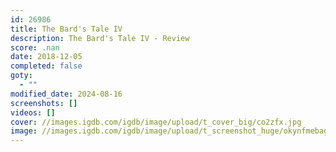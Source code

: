 ```yaml
---
id: 26986
title: The Bard's Tale IV
description: The Bard's Tale IV - Review
score: .nan
date: 2018-12-05
completed: false
goty:
  - ""
modified_date: 2024-08-16
screenshots: []
videos: []
cover: //images.igdb.com/igdb/image/upload/t_cover_big/co2zfx.jpg
image: //images.igdb.com/igdb/image/upload/t_screenshot_huge/okynfmebagiydbpbtnbf.jpg
---
```

